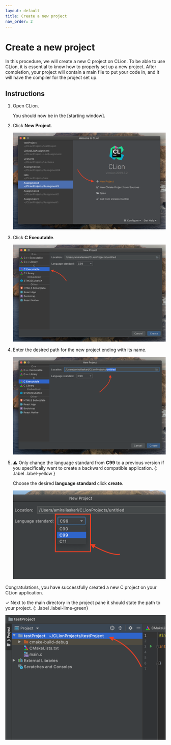 ```yaml
---
layout: default
title: Create a new project
nav_order: 2
---
```

# Create a new project

In this procedure, we will create a new C project on CLion. To be able to use CLion, it is essential to know how to properly set up a new project. After completion, your project will contain a main file to put your code in, and it will have the compiler for the project set up.

## Instructions

1. Open CLion.

   You should now be in the [starting window].

2. Click **New Project**.

    ![Starting-window](https://github.com/AmirAshvins/how-to-use-CLion/blob/gh-pages/assets/images/proc1-image1.png?raw=true "Starting window")

3. Click **C Executable**.

    ![project-path-selection-screen-1](https://github.com/AmirAshvins/how-to-use-CLion/blob/gh-pages/assets/images/proc1-image2.png?raw=true "Project path selection screen - Emphasis on project type")

4. Enter the desired path for the new project ending with its name.

    ![project-path-selection-screen-2](https://github.com/AmirAshvins/how-to-use-CLion/blob/gh-pages/assets/images/proc1-image3.png?raw=true "Project path selection screen - Emphasis on project path")

5. ⚠ Only change the language standard from **C99** to a previous version if you specifically want to create a backward compatible application.
    {: .label .label-yellow }

    Choose the desired **language standard** click **create**.

    ![project-path-selection-screen](https://github.com/AmirAshvins/how-to-use-CLion/blob/gh-pages/assets/images/proc1-image4.png?raw=true "Project path selection screen - Emphasis on language standard")

Congratulations, you have successfully created a new C project on your CLion application.

✓ Next to the main directory in the project pane it should state the path to your project.
{: .label .label-lime-green}

![project-path](https://github.com/AmirAshvins/how-to-use-CLion/blob/gh-pages/assets/images/proc1-image100.png?raw=true "Project path")
